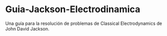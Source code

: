 # Guia-Jackson-Electrodinamica
Una guía para la resolución de problemas de Classical Electrodynamics de John David Jackson.
